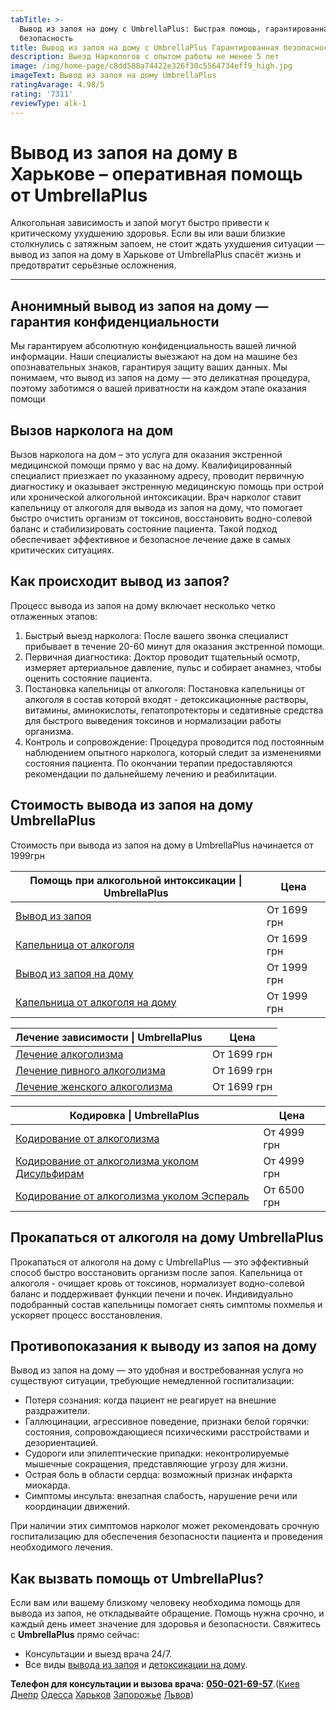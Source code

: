 ```yaml
---
tabTitle: >-
  Вывод из запоя на дому с UmbrellaPlus: Быстрая помощь, гарантированная
  безопасность
title: Вывод из запоя на дому с UmbrellaPlus Гарантированная безопасность
description: Выезд Наркологов с опытом работы не менее 5 лет
image: /img/home-page/c8dd588a74422e326f30c5564734eff9_high.jpg
imageText: Вывод из запоя на дому UmbrellaPlus
ratingAvarage: 4.98/5
rating: '7311'
reviewType: alk-1
---
```


# Вывод из запоя на дому в Харькове – оперативная помощь от UmbrellaPlus

Алкогольная зависимость и запой могут быстро привести к критическому ухудшению здоровья. Если вы или ваши близкие столкнулись с затяжным запоем, не стоит ждать ухудшения ситуации — вывод из запоя на дому в Харькове от UmbrellaPlus спасёт жизнь и предотвратит серьёзные осложнения.

***

## Анонимный вывод из запоя на дому — гарантия конфиденциальности

Мы гарантируем абсолютную конфиденциальность вашей личной информации. Наши специалисты выезжают на дом на машине без опознавательных знаков, гарантируя защиту ваших данных. Мы понимаем, что вывод из запоя на дому — это деликатная процедура, поэтому заботимся о вашей приватности на каждом этапе оказания помощи

## Вызов нарколога на дом

Вызов нарколога на дом – это услуга для оказания экстренной медицинской помощи прямо у вас на дому. Квалифицированный специалист приезжает по указанному адресу, проводит первичную диагностику и оказывает экстренную медицинскую помощь при острой или хронической алкогольной интоксикации. Врач нарколог ставит капельницу от алкоголя для вывода из запоя на дому, что помогает быстро очистить организм от токсинов, восстановить водно-солевой баланс и стабилизировать состояние пациента. Такой подход обеспечивает эффективное и безопасное лечение даже в самых критических ситуациях.

## Как происходит вывод из запоя?

Процесс вывода из запоя на дому включает несколько четко отлаженных этапов:

1. Быстрый выезд нарколога:
    После вашего звонка специалист прибывает в течение 20-60 минут для оказания экстренной помощи. 
2. Первичная диагностика:
    Доктор проводит тщательный осмотр, измеряет артериальное давление, пульс и собирает анамнез, чтобы оценить состояние пациента. 
3. Постановка капельницы от алкоголя:
    Постановка капельницы от алкоголя в состав которой входят - детоксикационные растворы, витамины, аминокислоты, гепатопротекторы и седативные средства для быстрого выведения токсинов и нормализации работы организма. 
4. Контроль и сопровождение:
    Процедура проводится под постоянным наблюдением опытного нарколога, который следит за изменениями состояния пациента. По окончании терапии предоставляются рекомендации по дальнейшему лечению и реабилитации. 

## Стоимость вывода из запоя на дому UmbrellaPlus

Стоимость при вывода из запоя на дому в UmbrellaPlus начинается от 1999грн

| Помощь при алкогольной интоксикации \| UmbrellaPlus                                                                 | Цена        |
| ------------------------------------------------------------------------------------------------------------------- | ----------- |
| [Вывод из запоя](https://umbrella-plus.com.ua/services/vivod-iz-zapoia-umbrellaplus/)                               | От 1699 грн |
| [Капельница от алкоголя](https://umbrella-plus.com.ua/services/kapelnica-ot-alkogolia-umbrellaplus/)                | От 1699 грн |
| [Вывод из запоя на дому](https://umbrella-plus.com.ua/services/vivod-iz-zapoia-na-domy-umbrellaplus/)               | От 1999 грн |
| [Капельница от алкоголя на дому](https://umbrella-plus.com.ua/services/kapelnica_ot_alkogola_na_domy_umbrellaplus/) | От 1999 грн |

| Лечение зависимости \| UmbrellaPlus                                                                               | Цена        |
| ----------------------------------------------------------------------------------------------------------------- | ----------- |
| [Лечение алкоголизма](https://umbrella-plus.com.ua/services/lechenie-alkogolizma/)                                | От 1699 грн |
| [Лечение пивного алкоголизма](https://umbrella-plus.com.ua/services/lechenie-pivnogo-alkogolizma-umbrellaplus/)   | От 1699 грн |
| [Лечение женского алкоголизма](https://umbrella-plus.com.ua/services/lechenie-jenskogo-alkogolizma-umbrellaplus/) | От 1699 грн |

| Кодировка \| UmbrellaPlus                                                                                                              | Цена        |
| -------------------------------------------------------------------------------------------------------------------------------------- | ----------- |
| [Кодирование от алкоголизма](https://umbrella-plus.com.ua/services/kodirovka-ot-alkogolia-umbrellaplus/)                               | От 4999 грн |
| [Кодирование от алкоголизма уколом Дисульфирам](https://umbrella-plus.com.ua/services/kodirovka-ot-alkogolia-disulfiram-umbrellaplus/) | От 4999 грн |
| [Кодирование от алкоголизма уколом Эспераль](https://umbrella-plus.com.ua/services/kodirovka-ot-alkogolizma-espiarl-umbrellaplus/)     | От 6500 грн |

## Прокапаться от алкоголя на дому UmbrellaPlus

Прокапаться от алкоголя на дому с UmbrellaPlus — это эффективный способ быстро восстановить организм после запоя. Капельница от алкоголя - очищает кровь от токсинов, нормализует водно-солевой баланс и поддерживает функции печени и почек. Индивидуально подобранный состав капельницы помогает снять симптомы похмелья и ускоряет процесс восстановления.

## Противопоказания к выводу из запоя на дому

Вывод из запоя на дому — это удобная и востребованная услуга но существуют ситуации, требующие немедленной госпитализации:

* Потеря сознания: когда пациент не реагирует на внешние раздражители.
* Галлюцинации, агрессивное поведение, признаки белой горячки: состояния, сопровождающиеся психическими расстройствами и дезориентацией.
* Судороги или эпилептические припадки: неконтролируемые мышечные сокращения, представляющие угрозу для жизни.
* Острая боль в области сердца: возможный признак инфаркта миокарда.
* Симптомы инсульта: внезапная слабость, нарушение речи или координации движений.

При наличии этих симптомов нарколог может рекомендовать срочную госпитализацию для обеспечения безопасности пациента и проведения необходимого лечения.

## Как вызвать помощь от UmbrellaPlus?

Если вам или вашему близкому человеку необходима помощь для вывода из запоя, не откладывайте обращение. Помощь нужна срочно, и каждый день имеет значение для здоровья и безопасности. Свяжитесь с **UmbrellaPlus** прямо сейчас:

* Консультации и выезд врача 24/7.
* Все виды [вывода из запоя](https://umbrella-plus.com.ua/services/vivod-iz-zapoia-umbrellaplus/) и [детоксикации на дому](https://umbrella-plus.com.ua/services/kapelnica_ot_alkogola_na_domy_umbrellaplus/).

**Телефон для консультации и вызова врача:** **[050-021-69-57](tel:0500216957)**.([Киев](https://umbrella-plus.com.ua/kiev/) [Днепр](https://umbrella-plus.com.ua/dnepr/) [Одесса](https://umbrella-plus.com.ua/lechenie-alc/) [Харьков](https://umbrella-plus.com.ua/kharkiv/) [Запорожье](https://umbrella-plus.com.ua/zaporozie/) [Львов](https://umbrella-plus.com.ua/lviv/))
